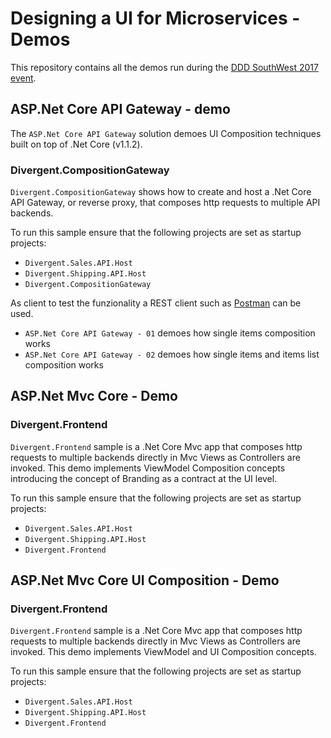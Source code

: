 # Designing a UI for Microservices - Demos

This repository contains all the demos run during the [DDD SouthWest 2017 event](http://milestone.topics.it/events/ddd-south-west.html).

## ASP.Net Core API Gateway - demo

The `ASP.Net Core API Gateway` solution demoes UI Composition techniques built on top of .Net Core (v1.1.2).

### Divergent.CompositionGateway

`Divergent.CompositionGateway` shows how to create and host a .Net Core API Gateway, or reverse proxy, that composes http requests to multiple API backends.

To run this sample ensure that the following projects are set as startup projects:

* `Divergent.Sales.API.Host`
* `Divergent.Shipping.API.Host`
* `Divergent.CompositionGateway`

As client to test the funzionality a REST client such as [Postman](https://chrome.google.com/webstore/detail/postman/fhbjgbiflinjbdggehcddcbncdddomop?hl=en) can be used.

* `ASP.Net Core API Gateway - 01` demoes how single items composition works
* `ASP.Net Core API Gateway - 02` demoes how single items and items list composition works

## ASP.Net Mvc Core - Demo

### Divergent.Frontend

`Divergent.Frontend` sample is a .Net Core Mvc app that composes http requests to multiple backends directly in Mvc Views as Controllers are invoked. This demo implements ViewModel Composition concepts introducing the concept of Branding as a contract at the UI level.

To run this sample ensure that the following projects are set as startup projects:

* `Divergent.Sales.API.Host`
* `Divergent.Shipping.API.Host`
* `Divergent.Frontend`

## ASP.Net Mvc Core UI Composition - Demo

### Divergent.Frontend

`Divergent.Frontend` sample is a .Net Core Mvc app that composes http requests to multiple backends directly in Mvc Views as Controllers are invoked.  This demo implements ViewModel and UI Composition concepts.

To run this sample ensure that the following projects are set as startup projects:

* `Divergent.Sales.API.Host`
* `Divergent.Shipping.API.Host`
* `Divergent.Frontend`
